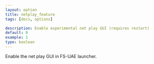 ```yaml
---
layout: option
title: netplay_feature
tags: [docs, options]

description: Enable experimental net play GUI (requires restart)
default: 0
example: 1
type: boolean
---
```


Enable the net play GUI in FS-UAE launcher.

